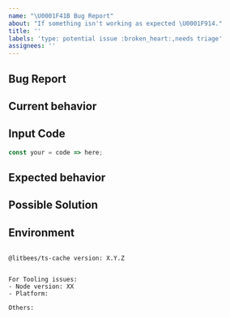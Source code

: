 ```yaml
---
name: "\U0001F41B Bug Report"
about: "If something isn't working as expected \U0001F914."
title: ''
labels: 'type: potential issue :broken_heart:,needs triage'
assignees: ''
---
```


## Bug Report

## Current behavior

<!-- Describe how the issue manifests. -->

## Input Code

<!-- REPL or Repo link if applicable: -->

```ts
const your = code => here;
```

## Expected behavior

<!-- A clear and concise description of what you expected to happen (or code). -->

## Possible Solution

<!--- Only if you have suggestions on a fix for the bug -->

## Environment

<pre><code>
@litbees/ts-cache version: X.Y.Z
<!-- Check whether this is still an issue in the most recent @litbees/ts-cache version -->
 
For Tooling issues:
- Node version: XX  <!-- run `node --version` -->
- Platform:  <!-- Mac, Linux, Windows, Chrome, Firefox... -->

Others:
<!-- Anything else relevant?  Operating system version, IDE, package manager, ... -->
</code></pre>
